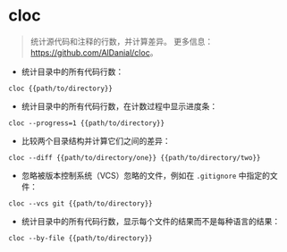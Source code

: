# cloc

> 统计源代码和注释的行数，并计算差异。
> 更多信息：<https://github.com/AlDanial/cloc>。

- 统计目录中的所有代码行数：

`cloc {{path/to/directory}}`

- 统计目录中的所有代码行数，在计数过程中显示进度条：

`cloc --progress=1 {{path/to/directory}}`

- 比较两个目录结构并计算它们之间的差异：

`cloc --diff {{path/to/directory/one}} {{path/to/directory/two}}`

- 忽略被版本控制系统（VCS）忽略的文件，例如在 `.gitignore` 中指定的文件：

`cloc --vcs git {{path/to/directory}}`

- 统计目录中的所有代码行数，显示每个文件的结果而不是每种语言的结果：

`cloc --by-file {{path/to/directory}}`
